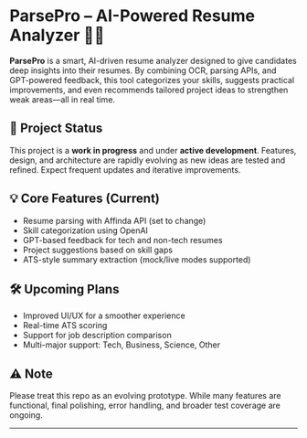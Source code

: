 # ParsePro – AI-Powered Resume Analyzer 🧠📄

**ParsePro** is a smart, AI-driven resume analyzer designed to give candidates deep insights into their resumes. By combining OCR, parsing APIs, and GPT-powered feedback, this tool categorizes your skills, suggests practical improvements, and even recommends tailored project ideas to strengthen weak areas—all in real time.

## 🚧 Project Status

This project is a **work in progress** and under **active development**. Features, design, and architecture are rapidly evolving as new ideas are tested and refined. Expect frequent updates and iterative improvements.

## 💡 Core Features (Current)

- Resume parsing with Affinda API (set to change)
- Skill categorization using OpenAI
- GPT-based feedback for tech and non-tech resumes
- Project suggestions based on skill gaps
- ATS-style summary extraction (mock/live modes supported)

## 🛠️ Upcoming Plans

- Improved UI/UX for a smoother experience
- Real-time ATS scoring
- Support for job description comparison
- Multi-major support: Tech, Business, Science, Other

## ⚠️ Note

Please treat this repo as an evolving prototype. While many features are functional, final polishing, error handling, and broader test coverage are ongoing.

---

